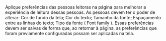 Aplique preferências das pessoas leitoras na página para melhorar a experiência de leitura dessas pessoas.
As pessoas devem ter o poder de alterar:
Cor de fundo da tela;
Cor do texto;
Tamanho da fonte;
Espaçamento entre as linhas do texto;
Tipo da fonte ( Font family ).
Essas preferências devem ser salvas de forma que, ao retornar à página, as preferências que foram previamente configuradas possam ser aplicadas na tela.